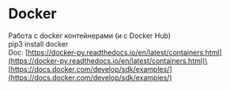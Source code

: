 # Docker

Работа с docker контейнерами (и с Docker Hub)\
pip3 install docker\
Doc: [https://docker-py.readthedocs.io/en/latest/containers.html](https://docker-py.readthedocs.io/en/latest/containers.html)\
[https://docs.docker.com/develop/sdk/examples/](https://docs.docker.com/develop/sdk/examples/)

